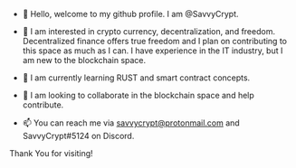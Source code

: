 <!---
SavvyCrypt/SavvyCrypt is a ✨ special ✨ repository because its `README.md` (this file) appears on your GitHub profile.
You can click the Preview link to take a look at your changes.
--->
- 👋 Hello, welcome to my github profile. I am @SavvyCrypt.
- 👀 I am interested in crypto currency, decentralization, and freedom.  Decentralized finance offers true freedom and I plan on contributing to this space as much as I can.  I have experience in the IT industry, but I am new to the blockchain space.

- 🌱 I am currently learning RUST and smart contract concepts.

- 💞️ I am looking to collaborate in the blockchain space and help contribute.

- 📫 You can reach me via savvycrypt@protonmail.com and SavvyCrypt#5124 on Discord.

Thank You for visiting!
